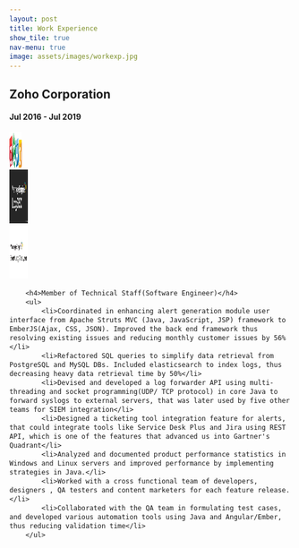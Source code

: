 ```yaml
---
layout: post
title: Work Experience
show_tile: true
nav-menu: true
image: assets/images/workexp.jpg
---
```

<div class="row">
	<div class="9u 12u$(small)">
		<h2>Zoho Corporation</h2>
	</div>
	<div class="3u$ 12u$(small)">
		<h4>Jul 2016 - Jul 2019</h4>
	</div>
</div>
<div class="box alt">
	<div class="row 50% uniform">
		<div class="2u"><span class="image fit"><img src="assets/images/zoho.png" alt="" height="64" width="22"/></span></div>
		<div class="2u"><span class="image fit"><img src="assets/images/log360_2.jpg" alt="" height="96" width="33"/></span></div>
		<div class="2u$"><span class="image fit"><img src="assets/images/ela_3.jpg" alt="" height="96" width="33"/></span></div>
	</div>
</div>
<div class="9u 12u$(small)">

		<h4>Member of Technical Staff(Software Engineer)</h4>
		<ul>
			<li>Coordinated in enhancing alert generation module user interface from Apache Struts MVC (Java, JavaScript, JSP) framework to EmberJS(Ajax, CSS, JSON). Improved the back end framework thus resolving existing issues and reducing monthly customer issues by 56%</li>
			<li>Refactored SQL queries to simplify data retrieval from PostgreSQL and MySQL DBs. Included elasticsearch to index logs, thus decreasing heavy data retrieval time by 50%</li>
			<li>Devised and developed a log forwarder API using multi-threading and socket programming(UDP/ TCP protocol) in core Java to forward syslogs to external servers, that was later used by five other teams for SIEM integration</li>
			<li>Designed a ticketing tool integration feature for alerts, that could integrate tools like Service Desk Plus and Jira using REST API, which is one of the features that advanced us into Gartner's Quadrant</li>
			<li>Analyzed and documented product performance statistics in Windows and Linux servers and improved performance by implementing strategies in Java.</li>
			<li>Worked with a cross functional team of developers, designers , QA testers and content marketers for each feature release.</li>
			<li>Collaborated with the QA team in formulating test cases, and developed various automation tools using Java and Angular/Ember, thus reducing validation time</li>
		</ul>
</div>